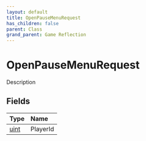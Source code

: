 ```yaml
---
layout: default
title: OpenPauseMenuRequest
has_children: false
parent: Class
grand_parent: Game Reflection
---
```

# OpenPauseMenuRequest
Description 

## Fields
| Type | Name |
|:-------------|:--------------|
| [uint](/game-reflection/components/uint.md) | PlayerId |
